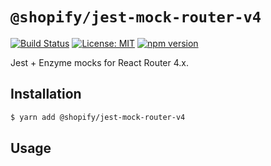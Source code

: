 # `@shopify/jest-mock-router-v4`

[![Build Status](https://travis-ci.org/Shopify/quilt.svg?branch=master)](https://travis-ci.org/Shopify/quilt)
[![License: MIT](https://img.shields.io/badge/License-MIT-green.svg)](LICENSE.md) [![npm version](https://badge.fury.io/js/%40shopify%2Fjest-mock-router-v4.svg)](https://badge.fury.io/js/%40shopify%2Fjest-mock-router-v4.svg) 

Jest + Enzyme mocks for React Router 4.x.

## Installation

```bash
$ yarn add @shopify/jest-mock-router-v4
```

## Usage
